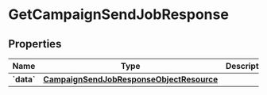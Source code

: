 
# GetCampaignSendJobResponse

## Properties
| Name | Type | Description | Notes |
| ------------ | ------------- | ------------- | ------------- |
| **&#x60;data&#x60;** | [**CampaignSendJobResponseObjectResource**](CampaignSendJobResponseObjectResource.md) |  |  |



